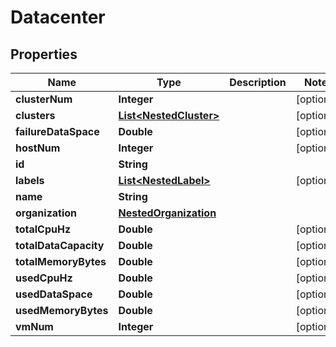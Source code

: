 

# Datacenter


## Properties

Name | Type | Description | Notes
------------ | ------------- | ------------- | -------------
**clusterNum** | **Integer** |  |  [optional]
**clusters** | [**List&lt;NestedCluster&gt;**](NestedCluster.md) |  |  [optional]
**failureDataSpace** | **Double** |  |  [optional]
**hostNum** | **Integer** |  |  [optional]
**id** | **String** |  | 
**labels** | [**List&lt;NestedLabel&gt;**](NestedLabel.md) |  |  [optional]
**name** | **String** |  | 
**organization** | [**NestedOrganization**](NestedOrganization.md) |  | 
**totalCpuHz** | **Double** |  |  [optional]
**totalDataCapacity** | **Double** |  |  [optional]
**totalMemoryBytes** | **Double** |  |  [optional]
**usedCpuHz** | **Double** |  |  [optional]
**usedDataSpace** | **Double** |  |  [optional]
**usedMemoryBytes** | **Double** |  |  [optional]
**vmNum** | **Integer** |  |  [optional]



